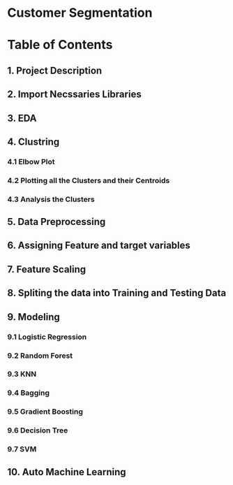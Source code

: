 # Customer Segmentation

# Table of Contents
## 1. Project Description
## 2. Import Necssaries Libraries
## 3. EDA
## 4. Clustring
### 4.1 Elbow Plot
### 4.2 Plotting all the Clusters and their Centroids
### 4.3 Analysis the Clusters
## 5. Data Preprocessing
## 6. Assigning Feature and target variables
## 7. Feature Scaling
## 8. Spliting the data into Training and Testing Data
## 9. Modeling
### 9.1 Logistic Regression
### 9.2 Random Forest
### 9.3 KNN
### 9.4 Bagging
### 9.5 Gradient Boosting
### 9.6 Decision Tree
### 9.7 SVM
## 10. Auto Machine Learning

